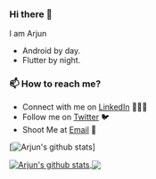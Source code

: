 ### Hi there 👋

I am Arjun

- Android by day.
- Flutter by night.

### 📫 How to reach me?

 - Connect with me on [LinkedIn](https://www.linkedin.com/in/arjun-manoj-3265a410b/) 👨🏻‍💻
 - Follow me on [Twitter](https://twitter.com/IAmArjunM) 🐦
 - Shoot Me at [Email](mailto:arjunnmanoj1995@gmail.com) 💌

[![Arjun's github stats]()]

<a href="">
  <img align="center" src="https://github-readme-stats.vercel.app/api?username=iamarjun&count_private=true&show_icons=true&theme=great-gatsby" alt="Arjun's github stats" />
</a>
<a href="">
  <img align="center" src="https://github-readme-stats.anuraghazra1.vercel.app/api/top-langs/?username=iamarjun&theme=great-gatsby" />
</a>


